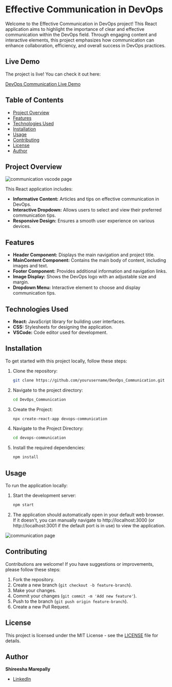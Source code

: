 # Effective Communication in DevOps

Welcome to the Effective Communication in DevOps project! This React application aims to highlight the importance of clear and effective communication within the DevOps field. Through engaging content and interactive elements, this project emphasizes how communication can enhance collaboration, efficiency, and overall success in DevOps practices.

## Live Demo

The project is live! You can check it out here:

[DevOps Communication Live Demo](https://shireesharedddy.github.io/DevOps_Communication/)


## Table of Contents

- [Project Overview](#project-overview)
- [Features](#features)
- [Technologies Used](#technologies-used)
- [Installation](#installation)
- [Usage](#usage)
- [Contributing](#contributing)
- [License](#license)
- [Author](#author)
  

## Project Overview

![communication vscode page](https://github.com/user-attachments/assets/3c07ee36-2437-4350-83cc-c44e185c54e5)




This React application includes:

- **Informative Content:** Articles and tips on effective communication in DevOps.
- **Interactive Dropdown:** Allows users to select and view their preferred communication tips.
- **Responsive Design:** Ensures a smooth user experience on various devices.

## Features

- **Header Component:** Displays the main navigation and project title.
- **MainContent Component:** Contains the main body of content, including images and text.
- **Footer Component:** Provides additional information and navigation links.
- **Image Display:** Shows the DevOps logo with an adjustable size and margin.
- **Dropdown Menu:** Interactive element to choose and display communication tips.

## Technologies Used

- **React:** JavaScript library for building user interfaces.
- **CSS:** Stylesheets for designing the application.
- **VSCode:** Code editor used for development.

## Installation

To get started with this project locally, follow these steps:

1. Clone the repository:
   ```bash
   git clone https://github.com/yourusername/DevOps_Communication.git

2. Navigate to the project directory:
   ```bash
   cd DevOps_Communication

3. Create the Project:
   ```bash
   npx create-react-app devops-communication

4. Navigate to the Project Directory:
   ```bash
   cd devops-communication

5. Install the required dependencies:
   ```bash
   npm install


## Usage

To run the application locally:

1. Start the development server:
   ```bash
   npm start

2. The application should automatically open in your default web browser. If it doesn't, you can manually navigate to http://localhost:3000 (or http://localhost:3001 if the default port is in use) to view the application.

![communication page](https://github.com/user-attachments/assets/030fee18-5930-4e78-8893-e319334ed103)



## Contributing

Contributions are welcome! If you have suggestions or improvements, please follow these steps:

1. Fork the repository.
2. Create a new branch (`git checkout -b feature-branch`).
3. Make your changes.
4. Commit your changes (`git commit -m 'Add new feature'`).
5. Push to the branch (`git push origin feature-branch`).
6. Create a new Pull Request.

## License

This project is licensed under the MIT License - see the [LICENSE](LICENSE) file for details.

## Author

**Shireesha Marepally**  
- [LinkedIn](https://www.linkedin.com/in/shireesha-reddy-/)

